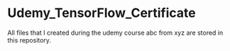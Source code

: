 # Udemy_TensorFlow_Certificate

All files that I created during the udemy course abc from xyz are stored in this repository.

